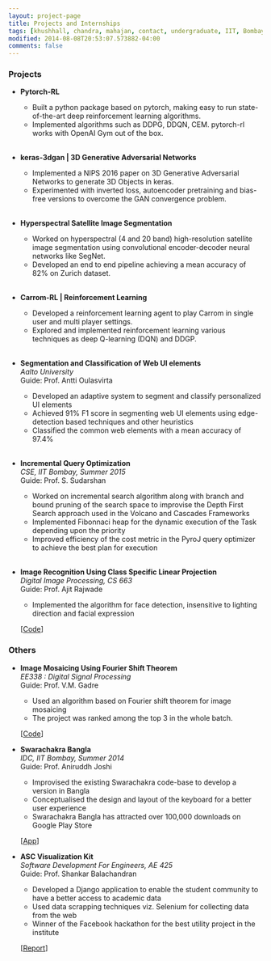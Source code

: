 ```yaml
---
layout: project-page
title: Projects and Internships
tags: [khushhall, chandra, mahajan, contact, undergraduate, IIT, Bombay, Microsoft Research]
modified: 2014-08-08T20:53:07.573882-04:00
comments: false
---
```


### Projects

* **Pytorch-RL**  
	* Built a python package based on pytorch, making easy to run state-of-the-art deep reinforcement learning algorithms.
	* Implemented algorithms such as DDPG, DDQN, CEM. pytorch-rl works with OpenAI Gym out of the box.
<br><br>
* **keras-3dgan \| 3D Generative Adversarial Networks**  
	* Implemented a NIPS 2016 paper on 3D Generative Adversarial Networks to generate 3D Objects in keras.
	* Experimented with inverted loss, autoencoder pretraining and bias-free versions to overcome the GAN convergence problem.
<br><br> 
* **Hyperspectral Satellite Image Segmentation**  
	* Worked on hyperspectral (4 and 20 band) high-resolution satellite image segmentation using convolutional encoder-decoder neural networks like SegNet.
    * Developed an end to end pipeline achieving a mean accuracy of 82% on Zurich dataset.
<br><br> 
* **Carrom-RL \| Reinforcement Learning**  
	* Developed a reinforcement learning agent to play Carrom in single user and multi player settings.
    * Explored and implemented reinforcement learning various techniques as deep Q-learning (DQN) and DDGP.
<br><br> 
* **Segmentation and Classification of Web UI elements**  
*Aalto University*  
Guide: Prof. Antti Oulasvirta
	* Developed an adaptive system to segment and classify personalized UI elements
	* Achieved 91% F1 score in segmenting web UI elements using edge-detection based techniques and other heuristics
	* Classified the common web elements with a mean accuracy of 97.4%
<br><br>
* **Incremental Query Optimization**   
*CSE, IIT Bombay, Summer 2015*  
Guide: Prof. S. Sudarshan  
	* Worked on incremental search algorithm along with branch and bound pruning of the search space to improvise the Depth First Search approach used in the Volcano and Cascades Frameworks
	* Implemented Fibonnaci heap for the dynamic execution of the Task depending upon the priority
	* Improved efficiency of the cost metric in the PyroJ query optimizer to achieve the best plan for execution
<br><br>
* **Image Recognition Using Class Specific Linear Projection**  
*Digital Image Processing, CS 663*  
Guide: Prof. Ajit Rajwade
	* Implemented the algorithm for face detection, insensitive to lighting direction and facial expression

	[[Code](http://homepages.iitb.ac.in/~khushhall/application-software-cell.pdf)] 

### Others

* **Image Mosaicing Using Fourier Shift Theorem**  
*EE338 : Digital Signal Processing*  
Guide: Prof. V.M. Gadre
	* Used an algorithm based on Fourier shift theorem for image mosaicing
	* The project was ranked among the top 3 in the whole batch.

	[[Code](https://github.com/khushhallchandra/Image-Mosaicing)] 
* **Swarachakra Bangla**  
*IDC, IIT Bombay, Summer 2014*  
Guide: Prof. Aniruddh Joshi  
	* Improvised the existing Swarachakra code-base to develop a version in Bangla
	* Conceptualised the design and layout of the keyboard for a better user experience
	* Swarachakra Bangla has attracted over 100,000 downloads on Google Play Store      

	[[App](https://play.google.com/store/apps/details?id=iit.android.swarachakraBengali&hl=en)]	
* **ASC Visualization Kit**  
*Software Development For Engineers, AE 425*  
Guide: Prof. Shankar Balachandran 
	* Developed a Django application to enable the student community to have a better access to academic data
	* Used data scrapping techniques viz. Selenium for collecting data from the web
	* Winner of the Facebook hackathon for the best utility project in the institute

	[[Report](http://homepages.iitb.ac.in/~khushhall/application-software-cell.pdf)] 
